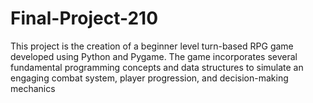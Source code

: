 # Final-Project-210
This project is the creation of a beginner level turn-based RPG game developed using Python and Pygame. The game incorporates several fundamental programming concepts and data structures to simulate an engaging combat system, player progression, and decision-making mechanics
